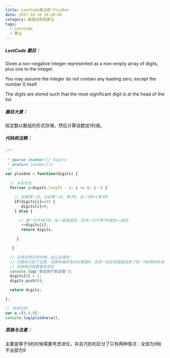 ```yaml
---
title: LeetCode算法题-PlusOne
date: 2017-10-10 18:20:04
category: 数据结构和算法
tags:
  - LeetCode
  - 算法
---
```


##### LeetCode 题目：

Given a non-negative integer represented as a non-empty array of digits, plus one to the integer.

You may assume the integer do not contain any leading zero, except the number 0 itself.

The digits are stored such that the most significant digit is at the head of the list.

<!--more-->

##### 题目大意：
给定数以数组的形式存储，然后计算该数加1的值。

##### 代码和注释：

```JavaScript
/**

 * @param {number[]} digits
 * @return {number[]}
 */
var plusOne = function(digits) {

  // 从右往左
  for(var i=digits.length - 1; i >= 0; i--) {

    // 如果某一位，比如第一位，等于9，这一位9+1等于0
    if(digits[i]==9) {
       digits[i]=0;
    } else {

      // 第一位不等于9，加一直接返回，任何一位不等于9都加一返回
       ++digits[i];
       return digits;

     }

   }

  // 注意这两行的作用，这么处理的：
  // 只要执行到了这里，则意味着所有的位都是9，否则一定在前面就结束了如：789和999测试
  // 这种情况就要整体进位
  console.log('是否执行到这里');
  digits[0] = 1;
  digits.push(0);

  return digits;

};

// 测试代码
var a =[9,9,9];
console.log(plusOne(a));

```

##### 思路与注意：
主要是等于9的时候需要考虑进位，并且巧妙的区分了只有两种情况：全部为9和不全部为9

